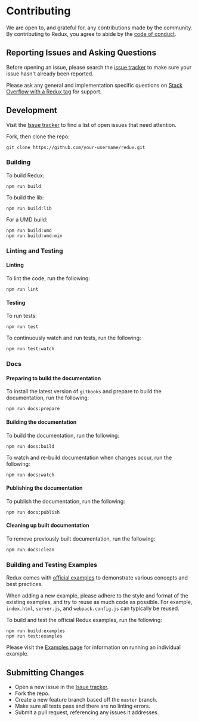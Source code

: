 # Contributing
We are open to, and grateful for, any contributions made by the community.  By contributing to Redux, you agree to abide by the [code of conduct](https://github.com/rackt/redux/blob/master/CODE_OF_CONDUCT.md).

## Reporting Issues and Asking Questions
Before opening an issue, please search the [issue tracker](https://github.com/rackt/redux/issues) to make sure your issue hasn't already been reported.

Please ask any general and implementation specific questions on [Stack Overflow with a Redux tag](http://stackoverflow.com/questions/tagged/redux?sort=votes&pageSize=50) for support.

## Development

Visit the [Issue tracker](https://github.com/rackt/redux/issues) to find a list of open issues that need attention.

Fork, then clone the repo:
```
git clone https://github.com/your-username/redux.git
```

### Building
To build Redux:
```
npm run build
```

To build the lib:
```
npm run build:lib
```

For a UMD build:
```
npm run build:umd
npm run build:umd:min
```

### Linting and Testing
#### Linting
To lint the code, run the following:
```
npm run lint
```

#### Testing
To run tests:
```
npm run test
```

To continuously watch and run tests, run the following:
```
npm run test:watch
```

### Docs
#### Preparing to build the documentation
To install the latest version of `gitbooks` and prepare to build the documentation, run the following:
```
npm run docs:prepare
```
#### Building the documentation
To build the documentation, run the following:
```
npm run docs:build
```

To watch and re-build documentation when changes occur, run the following:
```
npm run docs:watch
```

#### Publishing the documentation
To publish the documentation, run the following:
```
npm run docs:publish
```

#### Cleaning up built documentation
To remove previously built documentation, run the following:
```
npm run docs:clean
```

### Building and Testing Examples
Redux comes with [official examples](http://rackt.github.io/redux/docs/introduction/Examples.html) to demonstrate various concepts and best practices.

When adding a new example, please adhere to the style and format of the existing examples, and try to reuse as much code as possible.  For example, `index.html`, `server.js`, and `webpack.config.js` can typically be reused.

To build and test the official Redux examples, run the following:
```
npm run build:examples
npm run test:examples
```

Please visit the [Examples page](http://rackt.github.io/redux/docs/introduction/Examples.html) for information on running an individual example.

## Submitting Changes
* Open a new issue in the [Issue tracker](https://github.com/rackt/redux/issues).
* Fork the repo.
* Create a new feature branch based off the `master` branch.
* Make sure all tests pass and there are no linting errors.
* Submit a pull request, referencing any issues it addresses.